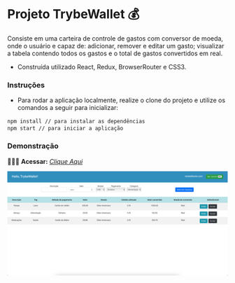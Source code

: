 # Projeto TrybeWallet 💰

Consiste em uma carteira de controle de gastos com conversor de moeda, onde o usuário e capaz de: adicionar, remover e editar um gasto; visualizar a tabela contendo todos os gastos e o total de gastos convertidos em real.

* Construída utilizado React, Redux, BrowserRouter e CSS3.

### Instruções

- Para rodar a aplicação localmente, realize o clone do projeto e utilize os comandos a seguir para inicializar:

```
npm install // para instalar as dependências
npm start // para iniciar a aplicação
```

### Demonstração

👨🏻‍💻 **Acessar:** _[Clique Aqui](https://trybewallet-seven.vercel.app)_

<p align="center">
  <img src="https://github.com/guilherme-ac-fernandes/trybewallet/blob/main/trybewallet.png" alt="TrybeWallet - Demostração"/>
</p>

